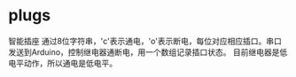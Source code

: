 # plugs
智能插座
通过8位字符串，'c'表示通电，'o'表示断电，每位对应相应插口。串口发送到Arduino，控制继电器通断电，用一个数组记录插口状态。
目前继电器是低电平动作，所以通电是低电平。
